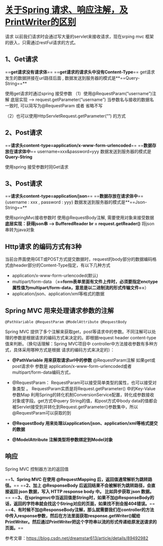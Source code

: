 # [关于Spring 请求、响应注解，及PrintWriter的区别](https://blog.csdn.net/superzhang6666/article/details/124382105)

请求
以前我们请求时会通过写大量的servlet来接收请求，现在srping mvc 框架的嵌入，只需通过restFul请求的方式。

## 1、Get请求

==**get请求没有请求体**==
==**get请求的请求头中没有Content-Type**==
get请求发生的数据拼接在url路径后面 , 数据发送到服务器的模式是**==Query-String==**

使用get请求时通过spring 接受参数
（1）使用@RequestParam(“username”)注解
底层实现 —> request.getParameter(“username”)
当参数名与接收的数据名一致时, 可以简写为@RequestParam 或者 省略不写

（2）也可以使用HttpServletRequest.getParameter(“”) 的方式

## 2、Post请求

==**请求头content-type=application/x-www-form-urlencoded**==
==**数据存放在请求体中**==
username=xxx&password=yyy
数据发送到服务器的模式是**Query-String**

使用spring 接受参数时同Get请求

## 3、Post请求

==**请求头content-type=application/json**==
==**数据存放在请求体中**==
{username : xxx , password : yyy}
数据发送到服务器的模式是**==Json-String==**

使用springMvc接收参数时
使用@RequestBody注解, 需要使用对象来接受数据
**底层实现：获得json串 —> BufferedReader br = request.getReader()**
将json串转为java对象

## Http请求 的编码方式有3种

当前台界面使用GET或POST方式提交数据时，request的body部分的数据编码格式由header部分的Content-Type指定，有以下几种方式

- application/x-www-form-urlencoded(默认)
- multipart/form-data （**==form表单里面有文件上传时，必须要指定enctype属性值为multipart/form-data，意思是以二进制流的形式传输文件==**）
- application/json、application/xml等格式的数据

## Spring MVC 用来处理请求参数的注解

`@PathVariable @RequestParam @ModelAttribute @RequestBody`

Spring MVC 提供了多个注解来获取get，post等请求中的参数。不同注解可以处理的参数是根据请求的编码方式来决定的。即根据request header content-type 值来判断。（换句话理解：Spring MVC项目中 controller中方法接收参数有多种方式，具体采用哪种方式是根据 请求的编码方式来决定的）：

- **@PathVariable 用来获取请求url中的参数** @RequestParam注解 如果get或post请求中 参数是
  application/x-www-form-urlencoded或者multipart/form-data编码方式，

- @RequestParam：
  RequestParam可以接受简单类型的属性，也可以接受对象类型 。
  RequestParam实质是将Request.getParameter() 中的Key-Value参数Map
  利用Spring的转化机制ConversionService配置，转化成参数接收对象或字段。get方式中query
  String的值，和post方式中body
  data的值都会被Servlet接受到并转化到Request.getParameter()参数集中，所以@RequestParam可以获取的到
- **@RequestBody 用来处理以application/json、application/xml等格式提交的数据**
- **@ModelAttribute 注解类型将参数绑定到Model对象**



## 响应

Spring MVC 控制器方法的返回值

==**1、Spring MVC 在使用 @RequestMapping 后，返回值通常解析为跳转路径。**==
==**2、加上 @ResponseBody 后返回结果不会被解析为跳转路径，会直接返回 json 数据，写入 HTTP response body 中。 比如异步获取 json 数据。**==
==**3、在springmvc中当返回值是String时，如果不加@ResponseBody的话，返回的字符串就会找这个String对应的页面，如果找不到会报404错误。**==
==**4、有时候不加@ResponseBody注解，那么就需要我们在controller的方法中传入response参数，然后在方法里面获取response.getWriter()赋给PrintWriter。然后通过PrintWriter把这个字符串以流的形式传递给原发送请求的页面。**==

参考文章：https://blog.csdn.net/dreamstar613/article/details/89492982
